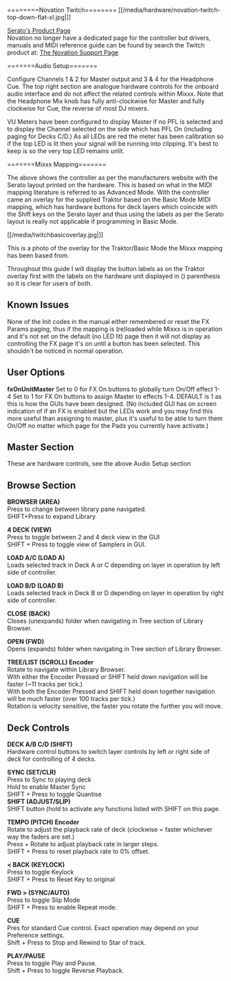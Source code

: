 \========Novation Twitch========
[[/media/hardware/novation-twitch-top-down-flat-xl.jpg|]]

[Serato's Product
Page](https://serato.com/dj/hardware/novation-twitch)  
Novation no longer have a dedicated page for the controller but drivers,
manuals and MIDI reference guide can be found by search the Twitch
product at: [The Novation Support
Page](https://customer.novationmusic.com/support/downloads?brand=Novation&product_by_range=485&download_type=all)

\=======Audio Setup=======

Configure Channels 1 & 2 for Master output and 3 & 4 for the Headphone
Cue. The top right section are analogue hardware controls for the
onboard audio interface and do not affect the related controls within
Mixxx. Note that the Headphone Mix knob has fully anti-clockwise for
Master and fully clockwise for Cue, the reverse of most DJ mixers.

VU Meters have been configured to display Master if no PFL is selected
and to display the Channel selected on the side which has PFL On
(including paging for Decks C/D.) As all LEDs are red the meter has been
calibration so if the top LED is lit then your signal will be running
into clipping. It's best to keep is so the very top LED remains unlit.

\=======Mixxx Mapping=======

The above shows the controller as per the manufacturers website with the
Serato layout printed on the hardware. This is based on what in the MIDI
mapping literature is referred to as Advanced Mode. With the controller
came an overlay for the supplied Traktor based on the Basic Mode MIDI
mapping, which has hardware buttons for deck layers which coincide with
the Shift keys on the Serato layer and thus using the labels as per the
Serato layout is really not applicable if programming in Basic Mode.

[[/media/twitchbasicoverlay.jpg|]]

This is a photo of the overlay for the Traktor/Basic Mode the Mixxx
mapping has been based from.

Throughout this guide I will display the button labels as on the Traktor
overlay first with the labels on the hardware unit displayed in ()
parenthesis so it is clear for users of both.

## Known Issues

None of the Init codes in the manual either remembered or reset the FX
Params paging, thus if the mapping is (re)loaded while Mixxx is in
operation and it's not set on the default (no LED lit) page then it will
not display as controlling the FX page it's on until a button has been
selected. This shouldn't be noticed in normal operation.

## User Options

**fxOnUnitMaster** Set to 0 for FX On buttons to globally turn On/Off
effect 1-4 Set to 1 for FX On buttons to assign Master to effects 1-4.
DEFAULT is 1 as this is how the GUIs have been designed. (No included
GUI has on screen indication of if an FX is enabled but the LEDs work
and you may find this more useful than assigning to master, plus it's
useful to be able to turn them On/Off no matter which page for the Pads
you currently have activate.)

## Master Section

These are hardware controls, see the above Audio Setup section

## Browse Section

**BROWSER (AREA)**  
Press to change between library pane navigated.  
SHIFT+Press to expand Library

**4 DECK (VIEW)**  
Press to toggle between 2 and 4 deck view in the GUI  
SHIFT + Press to toggle view of Samplers in GUI.

**LOAD A/C (LOAD A)**  
Loads selected track in Deck A or C depending on layer in operation by
left side of controller.

**LOAD B/D (LOAD B)**  
Loads selected track in Deck B or D depending on layer in operation by
right side of controller.

**CLOSE (BACK)**  
Closes (unexpands) folder when navigating in Tree section of Library
Browser.

**OPEN (FWD)**  
Opens (expands) folder when navigating in Tree section of Library
Browser.

**TREE/LIST (SCROLL) Encoder**  
Rotate to navigate within Library Browser.  
With either the Encoder Pressed or SHIFT held down navigation will be
faster (\~11 tracks per tick.)  
With both the Encoder Pressed and SHIFT held down together navigation
will be much faster (over 100 tracks per tick.)  
Rotation is velocity sensitive, the faster you rotate the further you
will move.

## Deck Controls

**DECK A/B C/D (SHIFT)**  
Hardware control buttons to switch layer controls by left or right side
of deck for controlling of 4 decks.

**SYNC (SET/CLR)**  
Press to Sync to playing deck  
Hold to enable Master Sync  
SHIFT + Press to toggle Quantise  
**SHIFT (ADJUST/SLIP)**  
SHIFT button (hold to activate any functions listed with SHIFT on this
page.

**TEMPO (PITCH) Encoder**  
Rotate to adjust the playback rate of deck (clockwise = faster whichever
way the faders are set.)  
Press + Rotate to adjust playback rate in larger steps.  
SHIFT + Press to reset playback rate to 0% offset.

**\< BACK (KEYLOCK)**  
Press to toggle Keylock  
SHIFT + Press to Reset Key to original

**FWD \> (SYNC/AUTO)**  
Press to toggle Slip Mode  
SHIFT + Press to enable Repeat mode.

**CUE**  
Pres for standard Cue control. Exact operation may depend on your
Preference settings.  
Shift + Press to Stop and Rewind to Star of track.

**PLAY/PAUSE**  
Press to toggle Play and Pause.  
Shift + Press to toggle Reverse Playback.
